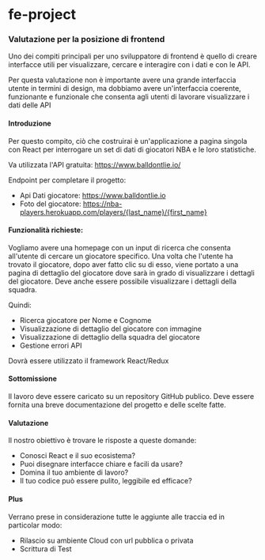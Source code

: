 
# fe-project

### Valutazione per la posizione di frontend
Uno dei compiti principali per uno sviluppatore di frontend è quello di creare interfacce utili per visualizzare, cercare e interagire con i dati e con le API.

Per questa valutazione non è importante avere una grande interfaccia utente in termini di design, ma dobbiamo avere un'interfaccia coerente, funzionante e funzionale che consenta agli utenti di lavorare visualizzare i dati delle API

#### Introduzione
Per questo compito, ciò che costruirai è un'applicazione a pagina singola con React per interrogare un set di dati di giocatori NBA e le loro statistiche.

Va utilizzata l'API gratuita: https://www.balldontlie.io/

Endpoint per completare il progetto:

- Api Dati giocatore:  https://www.balldontlie.io
- Foto del giocatore: https://nba-players.herokuapp.com/players/{last_name}/{first_name}

#### Funzionalità richieste:

Vogliamo avere una homepage con un input di ricerca che consenta all'utente di cercare un giocatore specifico. Una volta che l'utente ha trovato il giocatore, dopo aver fatto clic su di esso, viene portato a una pagina di dettaglio del giocatore dove sarà in grado di visualizzare i dettagli del giocatore. Deve anche essere possibile visualizzare i dettagli della squadra.

Quindi:
- Ricerca giocatore per Nome e Cognome
- Visualizzazione di dettaglio del giocatore con immagine
- Visualizzazione di dettaglio della squadra del giocatore
- Gestione errori API

Dovrà essere utilizzato il framework React/Redux 

#### Sottomissione
Il lavoro deve essere caricato su un repository GitHub publico.
Deve essere fornita una breve documentazione del progetto e delle scelte fatte.

#### Valutazione
Il nostro obiettivo è trovare le risposte a queste domande:

- Conosci React e il suo ecosistema?
- Puoi disegnare interfacce chiare e facili da usare?
- Domina il tuo ambiente di lavoro?
- Il tuo codice può essere pulito, leggibile ed efficace?

#### Plus
Verrano prese in considerazione tutte le aggiunte alle traccia ed in particolar modo:

- Rilascio su ambiente Cloud con url pubblica o privata
- Scrittura di Test
